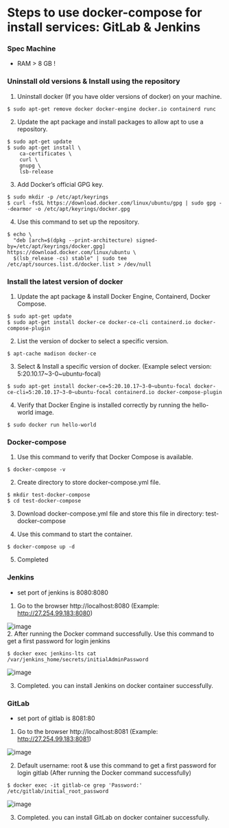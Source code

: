 # Steps to use docker-compose for install services: GitLab & Jenkins

### Spec Machine
- RAM > 8 GB !

### Uninstall old versions & Install using the repository
1. Uninstall docker (If you have older versions of docker) on your machine.
```
$ sudo apt-get remove docker docker-engine docker.io containerd runc
```
2. Update the apt package and install packages to allow apt to use a repository.
```
$ sudo apt-get update
$ sudo apt-get install \
    ca-certificates \
    curl \
    gnupg \
    lsb-release
```
3. Add Docker’s official GPG key.
```
$ sudo mkdir -p /etc/apt/keyrings
$ curl -fsSL https://download.docker.com/linux/ubuntu/gpg | sudo gpg --dearmor -o /etc/apt/keyrings/docker.gpg
```
4. Use this command to set up the repository.
```
$ echo \
  "deb [arch=$(dpkg --print-architecture) signed-by=/etc/apt/keyrings/docker.gpg] https://download.docker.com/linux/ubuntu \
  $(lsb_release -cs) stable" | sudo tee /etc/apt/sources.list.d/docker.list > /dev/null
```

### Install the latest version of docker
1. Update the apt package & install Docker Engine, Containerd, Docker Compose.
```
$ sudo apt-get update
$ sudo apt-get install docker-ce docker-ce-cli containerd.io docker-compose-plugin
```
2. List the version of docker to select a specific version.
```
$ apt-cache madison docker-ce
```
3. Select & Install a specific version of docker. (Example select version: 5:20.10.17~3-0~ubuntu-focal)
```
$ sudo apt-get install docker-ce=5:20.10.17~3-0~ubuntu-focal docker-ce-cli=5:20.10.17~3-0~ubuntu-focal containerd.io docker-compose-plugin
```
4. Verify that Docker Engine is installed correctly by running the hello-world image.
```
$ sudo docker run hello-world
```

### Docker-compose
1. Use this command to verify that Docker Compose is available.
```
$ docker-compose -v
```
2. Create directory to store docker-compose.yml file.
```
$ mkdir test-docker-compose
$ cd test-docker-compose
```
3. Download docker-compose.yml file and store this file in directory: test-docker-compose

4. Use this command to start the container.
```
$ docker-compose up -d
```
5. Completed

### Jenkins
- set port of jenkins is 8080:8080
1. Go to the browser http://localhost:8080 (Example: http://27.254.99.183:8080) <br>

![image](https://user-images.githubusercontent.com/77714043/182815207-dd41b505-b8f6-4766-9827-8ebf7781c871.png) <br>
2. After running the Docker command successfully. Use this command to get a first password for login jenkins
```
$ docker exec jenkins-lts cat /var/jenkins_home/secrets/initialAdminPassword
```

![image](https://user-images.githubusercontent.com/77714043/182815617-c6208b9e-427f-44c4-b9be-65fed025bf80.png) <br>

3. Completed. you can install Jenkins on docker container successfully.

### GitLab
- set port of gitlab is 8081:80
1. Go to the browser http://localhost:8081 (Example: http://27.254.99.183:8081)

![image](https://user-images.githubusercontent.com/77714043/182815341-6acb9c0b-c966-4943-90b8-8977820a868e.png) <br>

2. Default username: root & use this command to get a first password for login gitlab (After running the Docker command successfully)
```
$ docker exec -it gitlab-ce grep 'Password:' /etc/gitlab/initial_root_password
```

![image](https://user-images.githubusercontent.com/77714043/182815507-138cfd38-7221-4273-8b4c-8957de752794.png) <br>

3. Completed. you can install GitLab on docker container successfully.
